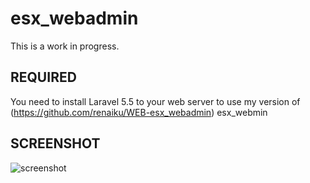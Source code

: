 # esx_webadmin

This is a work in progress.

## REQUIRED
You need to install Laravel 5.5 to your web server to use my version of (https://github.com/renaiku/WEB-esx_webadmin) esx_webmin

## SCREENSHOT
![screenshot](http://cdn.icestorm-servers.com/files/esx_webadmin.png)
